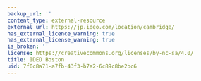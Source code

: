 ```yaml
---
backup_url: ''
content_type: external-resource
external_url: https://jp.ideo.com/location/cambridge/
has_external_licence_warning: true
has_external_license_warning: true
is_broken: ''
license: https://creativecommons.org/licenses/by-nc-sa/4.0/
title: IDEO Boston
uid: 7f0c8a71-a7fb-43f3-b7a2-6c89c8be2bc6
---
```

